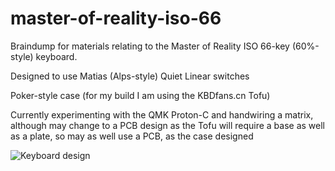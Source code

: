 # master-of-reality-iso-66

Braindump for materials relating to the Master of Reality ISO 66-key (60%-style) keyboard.

Designed to use Matias (Alps-style) Quiet Linear switches

Poker-style case (for my build I am using the KBDfans.cn Tofu)

Currently experimenting with the QMK Proton-C and handwiring a matrix, although may change to a PCB design as the Tofu will require a base as well as a plate, so may as well use a PCB, as the case designed

![Keyboard design](/master/66_MOR_design.png?raw=true "Keyboard design")
